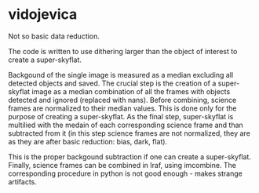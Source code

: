 # vidojevica

Not so basic data reduction. 

The code is written to use dithering larger than the object of interest to create a super-skyflat. 

Backgound of the single image is measured as a median excluding all detected objects and saved. The crucial step is the creation of a super-skyflat image as a median combination of all the frames with objects detected and ignored (replaced with nans). Before combining, science frames are normalized to their median values. This is done only for the purpose of creating a super-skyflat. As the final step, super-skyflat is multilied with the medain of each corresponding science frame and than subtracted from it (in this step science frames are not normalized, they are as they are after basic reduction: bias, dark, flat). 

This is the proper backgound subtraction if one can create a super-skyflat. Finally, science frames can be combined in Iraf, using imcombine. The corresponding procedure in python is not good enough - makes strange artifacts.  
